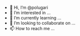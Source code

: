 - 👋 Hi, I’m @polugari
- 👀 I’m interested in ...
- 🌱 I’m currently learning ...
- 💞️ I’m looking to collaborate on ...
- 📫 How to reach me ...

<!---
polugari/polugari is a ✨ special ✨ repository because its `README.md` (this file) appears on your GitHub profile.
You can click the Preview link to take a look at your changes.
--->
